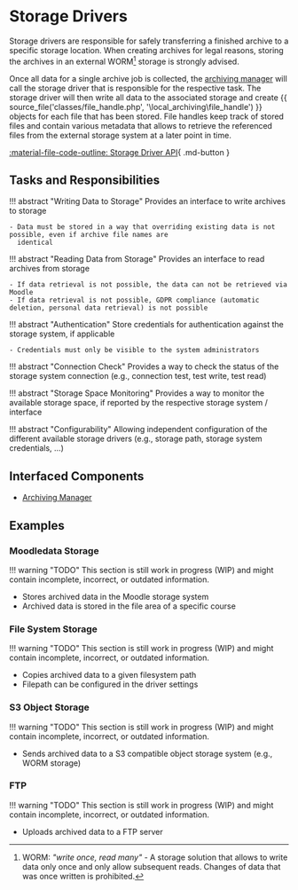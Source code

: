 # Storage Drivers

Storage drivers are responsible for safely transferring a finished archive to a specific storage location. When creating
archives for legal reasons, storing the archives in an external WORM[^1] storage is strongly advised.

Once all data for a single archive job is collected, the [archiving manager](archiving-manager.md) will call the storage
driver that is responsible for the respective task. The storage driver will then write all data to the associated
storage and create {{ source_file('classes/file_handle.php', '\\local_archiving\\file_handle') }} objects for each file
that has been stored. File handles keep track of stored files and contain various metadata that allows to retrieve the
referenced files from the external storage system at a later point in time.

[:material-file-code-outline: Storage Driver API](../api/storage-drivers.md){ .md-button }

[^1]: WORM: _"write once, read many"_ - A storage solution that allows to write data only once and only allow subsequent
reads. Changes of data that was once written is prohibited.


## Tasks and Responsibilities

!!! abstract "Writing Data to Storage"
    Provides an interface to write archives to storage

    - Data must be stored in a way that overriding existing data is not possible, even if archive file names are
      identical

!!! abstract "Reading Data from Storage"
    Provides an interface to read archives from storage
    
    - If data retrieval is not possible, the data can not be retrieved via Moodle
    - If data retrieval is not possible, GDPR compliance (automatic deletion, personal data retrieval) is not possible

!!! abstract "Authentication"
    Store credentials for authentication against the storage system, if applicable

    - Credentials must only be visible to the system administrators

!!! abstract "Connection Check"
    Provides a way to check the status of the storage system connection (e.g., connection test, test write, test read)

!!! abstract "Storage Space Monitoring"
    Provides a way to monitor the available storage space, if reported by the respective storage system / interface

!!! abstract "Configurability"
    Allowing independent configuration of the different available storage drivers (e.g., storage path, storage system
    credentials, ...)


## Interfaced Components

- [Archiving Manager](archiving-manager.md)


## Examples

### Moodledata Storage

!!! warning "TODO"
    This section is still work in progress (WIP) and might contain incomplete, incorrect, or outdated information.

- Stores archived data in the Moodle storage system
- Archived data is stored in the file area of a specific course


### File System Storage

!!! warning "TODO"
    This section is still work in progress (WIP) and might contain incomplete, incorrect, or outdated information.

- Copies archived data to a given filesystem path
- Filepath can be configured in the driver settings


### S3 Object Storage

!!! warning "TODO"
    This section is still work in progress (WIP) and might contain incomplete, incorrect, or outdated information.

- Sends archived data to a S3 compatible object storage system (e.g., WORM storage)


### FTP

!!! warning "TODO"
    This section is still work in progress (WIP) and might contain incomplete, incorrect, or outdated information.

- Uploads archived data to a FTP server
